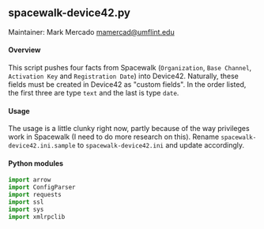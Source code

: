 ## spacewalk-device42.py

Maintainer: Mark Mercado <mamercad@umflint.edu>

#### Overview

This script pushes four facts from Spacewalk (`Organization`, `Base Channel`,  `Activation Key` and `Registration Date`) into Device42. Naturally, these fields
must be created in Device42 as "custom fields". In the order listed, the first three are type `text` and the last is type `date`.

#### Usage

The usage is a little clunky right now, partly because of the way privileges work in Spacewalk (I need to do more research on this). Rename `spacewalk-device42.ini.sample` to `spacewalk-device42.ini` and update accordingly.

#### Python modules

```python
import arrow
import ConfigParser
import requests
import ssl
import sys
import xmlrpclib
```
